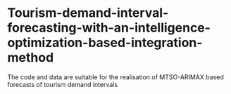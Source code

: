 # Tourism-demand-interval-forecasting-with-an-intelligence-optimization-based-integration-method
The code and data are suitable for the realisation of MTSO-ARIMAX based forecasts of tourism demand intervals
